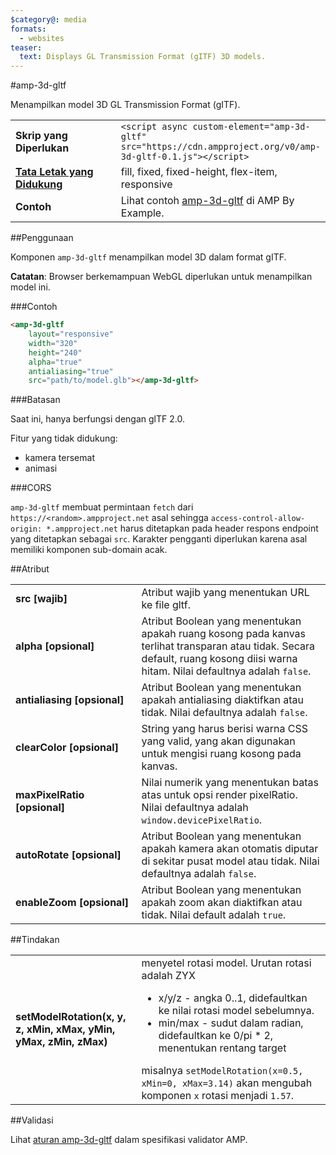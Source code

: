 ```yaml
---
$category@: media
formats:
  - websites
teaser:
  text: Displays GL Transmission Format (gITF) 3D models.
---
```


<!--
Copyright 2018 The AMP HTML Authors. All Rights Reserved.

Licensed under the Apache License, Version 2.0 (the "License");
you may not use this file except in compliance with the License.
You may obtain a copy of the License at

  http://www.apache.org/licenses/LICENSE-2.0

Unless required by applicable law or agreed to in writing, software
distributed under the License is distributed on an "AS-IS" BASIS,
WITHOUT WARRANTIES OR CONDITIONS OF ANY KIND, either express or implied.
See the License for the specific language governing permissions and
limitations under the License.
-->

#amp-3d-gltf

Menampilkan model 3D GL Transmission Format (gITF).

<table>
  <tr>
    <td width="40%"><strong>Skrip yang Diperlukan</strong></td>
    <td><code>&lt;script async custom-element="amp-3d-gltf" src="https://cdn.ampproject.org/v0/amp-3d-gltf-0.1.js"&gt;&lt;/script&gt;</code></td>
  </tr>
  <tr>
    <td class="col-fourty"><strong><a href="https://www.ampproject.org/docs/guides/responsive/control_layout.html">Tata Letak yang Didukung</a></strong></td>
    <td>fill, fixed, fixed-height, flex-item, responsive</td>
  </tr>
  <tr>
    <td><strong>Contoh</strong></td>
    <td>Lihat contoh <a href="https://ampbyexample.com/components/amp-3d-gltf/">amp-3d-gltf</a> di AMP By Example.</td>
  </tr>
</table>

##Penggunaan

Komponen `amp-3d-gltf` menampilkan model 3D dalam format gITF.

**Catatan**: Browser berkemampuan WebGL diperlukan untuk menampilkan model ini.

###Contoh

```html
<amp-3d-gltf
    layout="responsive"
    width="320"
    height="240"
    alpha="true"
    antialiasing="true"
    src="path/to/model.glb"></amp-3d-gltf>
```

###Batasan

Saat ini, hanya berfungsi dengan glTF 2.0.

Fitur yang tidak didukung:
- kamera tersemat
- animasi

###CORS

`amp-3d-gltf` membuat permintaan `fetch` dari `https://<random>.ampproject.net` asal sehingga `access-control-allow-origin: *.ampproject.net` harus ditetapkan pada header respons endpoint yang ditetapkan sebagai `src`. Karakter pengganti diperlukan karena asal memiliki komponen sub-domain acak.

##Atribut

<table>
  <tr>
    <td width="40%"><strong>src [wajib]</strong></td>
    <td>Atribut wajib yang menentukan URL ke file gltf.</td>
  </tr>
  <tr>
    <td width="40%"><strong>alpha [opsional]</strong></td>
    <td>Atribut Boolean yang menentukan apakah ruang kosong pada kanvas terlihat transparan atau tidak. Secara default, ruang kosong diisi warna hitam.
      Nilai defaultnya adalah <code>false</code>.</td>
  </tr>
  <tr>
    <td width="40%"><strong>antialiasing [opsional]</strong></td>
    <td>Atribut Boolean yang menentukan apakah antialiasing diaktifkan atau tidak. Nilai defaultnya adalah <code>false</code>.</td>
  </tr>
  <tr>
    <td width="40%"><strong>clearColor [opsional]</strong></td>
    <td>String yang harus berisi warna CSS yang valid, yang akan digunakan untuk mengisi ruang kosong pada kanvas.</td>
  </tr>
  <tr>
    <td width="40%"><strong>maxPixelRatio [opsional]</strong></td>
    <td>Nilai numerik yang menentukan batas atas untuk opsi render pixelRatio. Nilai defaultnya adalah <code>window.devicePixelRatio</code>.</td>
  </tr>
  <tr>
    <td width="40%"><strong>autoRotate [opsional]</strong></td>
    <td>Atribut Boolean yang menentukan apakah kamera akan otomatis diputar di sekitar pusat model atau tidak. Nilai defaultnya adalah <code>false</code>.</td>
  </tr>
  <tr>
    <td width="40%"><strong>enableZoom [opsional]</strong></td>
    <td>Atribut Boolean yang menentukan apakah zoom akan diaktifkan atau tidak. Nilai default adalah <code>true</code>.</td>
  </tr>
</table>

##Tindakan

<table>
  <tr>
    <td width="40%"><strong>setModelRotation(x, y, z, xMin, xMax, yMin, yMax, zMin, zMax)</strong></td>
    <td>menyetel rotasi model. Urutan rotasi adalah ZYX
      <ul>
        <li>x/y/z - angka 0..1, didefaultkan ke nilai rotasi model sebelumnya.</li>
        <li>min/max - sudut dalam radian, didefaultkan ke 0/pi * 2, menentukan rentang target</li>
      </ul>
      misalnya <code>setModelRotation(x=0.5, xMin=0, xMax=3.14)</code> akan mengubah komponen <code>x</code> rotasi menjadi <code>1.57</code>.</td>
  </tr>
</table>

##Validasi

Lihat [aturan amp-3d-gltf](https://github.com/ampproject/amphtml/blob/master/extensions/amp-3d-gltf/validator-amp-3d-gltf.protoascii) dalam spesifikasi validator AMP.
